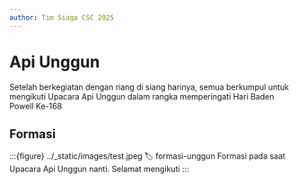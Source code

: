 ```yaml
---
author: Tim Siaga CSC 2025
---
```

# Api Unggun
Setelah berkegiatan dengan riang di siang harinya, semua berkumpul untuk mengikuti Upacara Api Unggun dalam rangka memperingati Hari Baden Powell Ke-168

## Formasi
:::{figure} ../_static/images/test.jpeg
:label: formasi-unggun
Formasi pada saat Upacara Api Unggun nanti. Selamat mengikuti
:::
